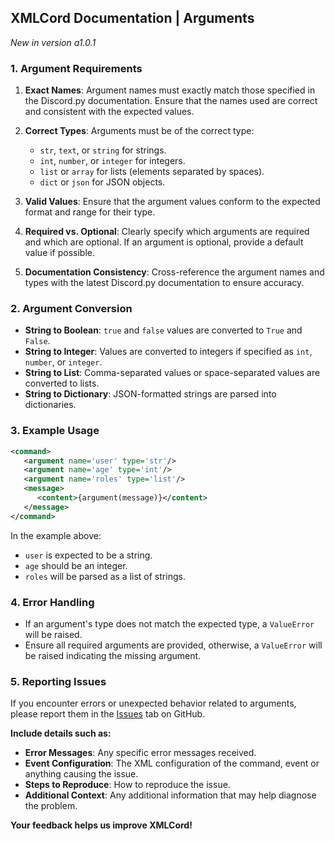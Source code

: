 ## XMLCord Documentation | Arguments

*New in version a1.0.1*

### 1. Argument Requirements

1. **Exact Names**: Argument names must exactly match those specified in the Discord.py documentation. Ensure that the names used are correct and consistent with the expected values.

2. **Correct Types**: Arguments must be of the correct type:
   - `str`, `text`, or `string` for strings.
   - `int`, `number`, or `integer` for integers.
   - `list` or `array` for lists (elements separated by spaces).
   - `dict` or `json` for JSON objects.

3. **Valid Values**: Ensure that the argument values conform to the expected format and range for their type.

4. **Required vs. Optional**: Clearly specify which arguments are required and which are optional. If an argument is optional, provide a default value if possible.

5. **Documentation Consistency**: Cross-reference the argument names and types with the latest Discord.py documentation to ensure accuracy.

### 2. Argument Conversion

- **String to Boolean**: `true` and `false` values are converted to `True` and `False`.
- **String to Integer**: Values are converted to integers if specified as `int`, `number`, or `integer`.
- **String to List**: Comma-separated values or space-separated values are converted to lists.
- **String to Dictionary**: JSON-formatted strings are parsed into dictionaries.

### 3. Example Usage

```xml
<command>
   <argument name='user' type='str'/>
   <argument name='age' type='int'/>
   <argument name='roles' type='list'/>
   <message>
      <content>{argument(message)}</content>
   </message>
</command>
```

In the example above:
- `user` is expected to be a string.
- `age` should be an integer.
- `roles` will be parsed as a list of strings.

### 4. Error Handling

- If an argument's type does not match the expected type, a `ValueError` will be raised.
- Ensure all required arguments are provided, otherwise, a `ValueError` will be raised indicating the missing argument.

### 5. Reporting Issues

If you encounter errors or unexpected behavior related to arguments, please report them in the [Issues](https://github.com/MateOp1337/XMLCord/issues) tab on GitHub.

**Include details such as:**

- **Error Messages**: Any specific error messages received.
- **Event Configuration**: The XML configuration of the command, event or anything causing the issue.
- **Steps to Reproduce**: How to reproduce the issue.
- **Additional Context**: Any additional information that may help diagnose the problem.

**Your feedback helps us improve XMLCord!**
